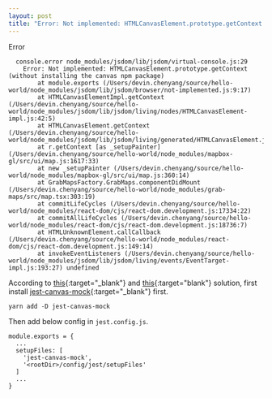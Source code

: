 ```yaml
---
layout: post
title: "Error: Not implemented: HTMLCanvasElement.prototype.getContext (without installing the canvas npm package)"
---
```


Error

```
  console.error node_modules/jsdom/lib/jsdom/virtual-console.js:29
    Error: Not implemented: HTMLCanvasElement.prototype.getContext (without installing the canvas npm package)
        at module.exports (/Users/devin.chenyang/source/hello-world/node_modules/jsdom/lib/jsdom/browser/not-implemented.js:9:17)
        at HTMLCanvasElementImpl.getContext (/Users/devin.chenyang/source/hello-world/node_modules/jsdom/lib/jsdom/living/nodes/HTMLCanvasElement-impl.js:42:5)
        at HTMLCanvasElement.getContext (/Users/devin.chenyang/source/hello-world/node_modules/jsdom/lib/jsdom/living/generated/HTMLCanvasElement.js:50:45)
        at r.getContext [as _setupPainter] (/Users/devin.chenyang/source/hello-world/node_modules/mapbox-gl/src/ui/map.js:1617:33)
        at new _setupPainter (/Users/devin.chenyang/source/hello-world/node_modules/mapbox-gl/src/ui/map.js:360:14)
        at GrabMapsFactory.GrabMaps.componentDidMount (/Users/devin.chenyang/source/hello-world/node_modules/grab-maps/src/map.tsx:303:19)
        at commitLifeCycles (/Users/devin.chenyang/source/hello-world/node_modules/react-dom/cjs/react-dom.development.js:17334:22)
        at commitAllLifeCycles (/Users/devin.chenyang/source/hello-world/node_modules/react-dom/cjs/react-dom.development.js:18736:7)
        at HTMLUnknownElement.callCallback (/Users/devin.chenyang/source/hello-world/node_modules/react-dom/cjs/react-dom.development.js:149:14)
        at invokeEventListeners (/Users/devin.chenyang/source/hello-world/node_modules/jsdom/lib/jsdom/living/events/EventTarget-impl.js:193:27) undefined
```

According to [this](https://github.com/hustcc/jest-canvas-mock/issues/2#issuecomment-500307391){:target="_blank"} and [this](https://github.com/jsdom/jsdom/issues/1782#issuecomment-362193888){:target="blank"} solution, first install [jest-canvas-mock](https://github.com/hustcc/jest-canvas-mock){:target="_blank"} first.

```
yarn add -D jest-canvas-mock
```

Then add below config in `jest.config.js`.

```
module.exports = {
  ...
  setupFiles: [
    'jest-canvas-mock',
    '<rootDir>/config/jest/setupFiles'
  ]
  ...
}
```